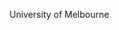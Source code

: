 [//]: # (Created by ./bin/manage_files.pl from ./species/Trichinella_britovi/PRJNA257433/Trichinella_britovi_PRJNA257433.summary.html on Thu Jun 11 13:46:10 2020)
University of Melbourne

